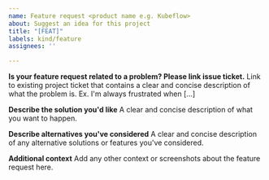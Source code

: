```yaml
---
name: Feature request <product name e.g. Kubeflow>
about: Suggest an idea for this project
title: "[FEAT]"
labels: kind/feature
assignees: ''

---
```


**Is your feature request related to a problem? Please link issue ticket.**
Link to existing project ticket that contains a clear and concise description of what the problem is. Ex. I'm always frustrated when [...]

**Describe the solution you'd like**
A clear and concise description of what you want to happen.

**Describe alternatives you've considered**
A clear and concise description of any alternative solutions or features you've considered.

**Additional context**
Add any other context or screenshots about the feature request here.

